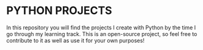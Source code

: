 # PYTHON PROJECTS

In this repository you will find the projects I create with Python by the time I go through my learning track.
This is an open-source project, so feel free to contribute to it as well as use it for your own purposes!
